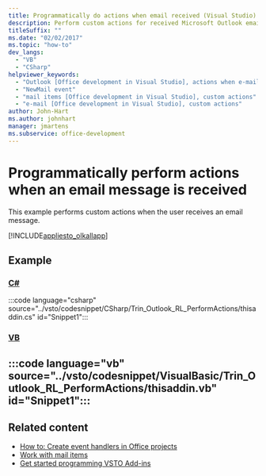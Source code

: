 ```yaml
---
title: Programmatically do actions when email received (Visual Studio)
description: Perform custom actions for received Microsoft Outlook email messages programmatically from Visual Basic or C# in Visual Studio.
titleSuffix: ""
ms.date: "02/02/2017"
ms.topic: "how-to"
dev_langs:
  - "VB"
  - "CSharp"
helpviewer_keywords:
  - "Outlook [Office development in Visual Studio], actions when e-mail is received"
  - "NewMail event"
  - "mail items [Office development in Visual Studio], custom actions"
  - "e-mail [Office development in Visual Studio], custom actions"
author: John-Hart
ms.author: johnhart
manager: jmartens
ms.subservice: office-development
---
```

# Programmatically perform actions when an email message is received

  This example performs custom actions when the user receives an email message.

 [!INCLUDE[appliesto_olkallapp](../vsto/includes/appliesto-olkallapp-md.md)]

## Example

 ### [C#](#tab/csharp)
 :::code language="csharp" source="../vsto/codesnippet/CSharp/Trin_Outlook_RL_PerformActions/thisaddin.cs" id="Snippet1":::

 ### [VB](#tab/vb)
 :::code language="vb" source="../vsto/codesnippet/VisualBasic/Trin_Outlook_RL_PerformActions/thisaddin.vb" id="Snippet1":::
 ---

## Related content
- [How to: Create event handlers in Office projects](../vsto/how-to-create-event-handlers-in-office-projects.md)
- [Work with mail items](../vsto/working-with-mail-items.md)
- [Get started programming VSTO Add-ins](../vsto/getting-started-programming-vsto-add-ins.md)
